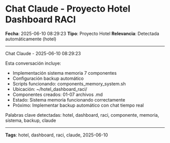 # Chat Claude - Proyecto Hotel Dashboard RACI
**Fecha**: 2025-06-10 08:29:23
**Tipo**: Proyecto Hotel
**Relevancia**: Detectada automáticamente (hotel)

---

Chat Claude - 2025-06-10 08:29:23

Esta conversación incluye:
- Implementación sistema memoria 7 componentes
- Configuración backup automático
- Scripts funcionando: components_memory_system.sh
- Ubicación: ~/hotel_dashboard_raci/
- Componentes creados: 01-07 archivos .md
- Estado: Sistema memoria funcionando correctamente
- Próximo: Implementar backup automático con chat tiempo real

Palabras clave detectadas: hotel, dashboard, raci, componente, memoria, sistema, backup, claude

---

**Tags**: hotel, dashboard, raci, claude, 2025-06-10
